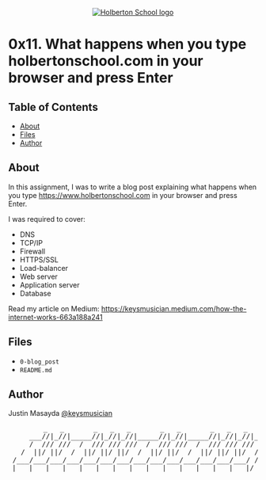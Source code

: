 <p align="center">
  <a href=#>
    <img src="https://intranet.hbtn.io/assets/holberton-logo-full-black-157ccfa3d2134776c1e3f78c0fe682968e8848b64fcacc6187976044f75f35a8.png" alt="Holberton School logo">
  </a>
</p>

# 0x11. What happens when you type holbertonschool.com in your browser and press Enter

## Table of Contents
* [About](#about)
* [Files](#files)
* [Author](#author)

## About
In this assignment, I was to write a blog post explaining what happens when you type https://www.holbertonschool.com in your browser and press Enter.

I was required to cover:
* DNS
* TCP/IP
* Firewall
* HTTPS/SSL
* Load-balancer
* Web server
* Application server
* Database

Read my article on Medium:
https://keysmusician.medium.com/how-the-internet-works-663a188a241

## Files
* `0-blog_post`
* `README.md`

## Author
Justin Masayda [@keysmusician](https://github.com/keysmusician)
<pre align="center">
      _   _       _   _   _       _   _       _   _   _
     ___//|_//|_____//|_//|_//|_____//|_//|_____//|_//|_//|___
     /  /// ///  /  /// /// ///  /  /// ///  /  /// /// ///  / |
   /  ||/ ||/  /  ||/ ||/ ||/  /  ||/ ||/  /  ||/ ||/ ||/  / /
 /___/___/___/___/___/___/___/___/___/___/___/___/___/___/ /
|___|___|___|___|___|___|___|___|___|___|___|___|___|___|/
</pre>
<p><span style="font-family: 'Lucida Console'; line-height: 14px; font-size: 14px; display: inline-block;">&nbsp;</span></p>

